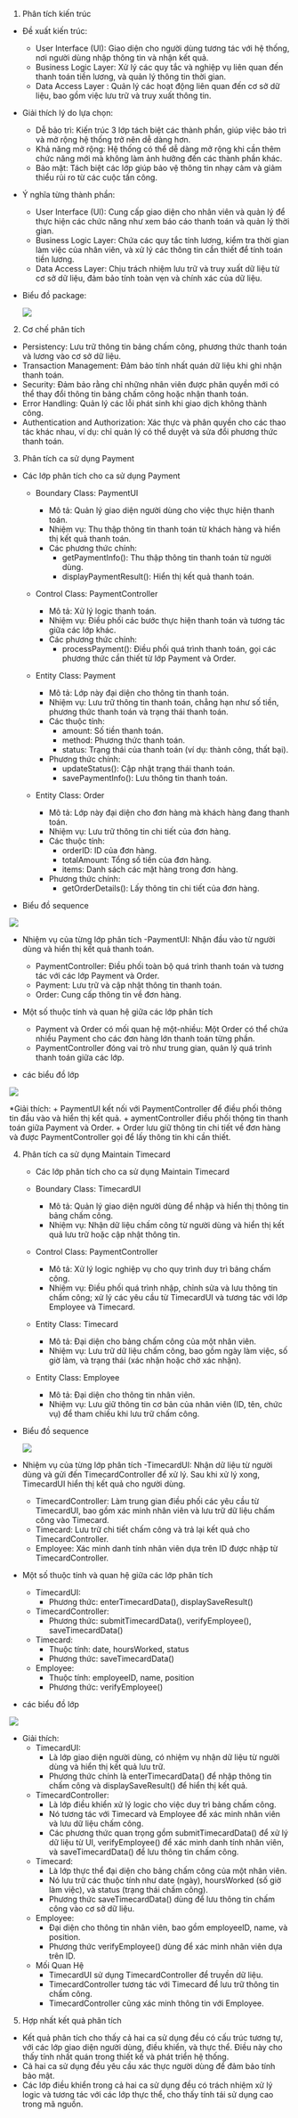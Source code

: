 1. Phân tích kiến trúc
* Đề xuất kiến trúc:
  - User Interface (UI): Giao diện cho người dùng tương tác với hệ thống, nơi người dùng nhập thông tin và nhận kết quả.
  - Business Logic Layer: Xử lý các quy tắc và nghiệp vụ liên quan đến thanh toán tiền lương, và quản lý thông tin thời gian.
  - Data Access Layer : Quản lý các hoạt động liên quan đến cơ sở dữ liệu, bao gồm việc lưu trữ và truy xuất thông tin.
* Giải thích lý do lựa chọn: 
  - Dễ bảo trì: Kiến trúc 3 lớp tách biệt các thành phần, giúp việc bảo trì và mở rộng hệ thống trở nên dễ dàng hơn.
  - Khả năng mở rộng: Hệ thống có thể dễ dàng mở rộng khi cần thêm chức năng mới mà không làm ảnh hưởng đến các thành phần khác.
  - Bảo mật: Tách biệt các lớp giúp bảo vệ thông tin nhạy cảm và giảm thiểu rủi ro từ các cuộc tấn công.
* Ý nghĩa từng thành phần:
  - User Interface (UI): Cung cấp giao diện cho nhân viên và quản lý để thực hiện các chức năng như xem báo cáo thanh toán và quản lý thời gian.
  - Business Logic Layer: Chứa các quy tắc tính lương, kiểm tra thời gian làm việc của nhân viên, và xử lý các thông tin cần thiết để tính toán tiền lương.
  - Data Access Layer: Chịu trách nhiệm lưu trữ và truy xuất dữ liệu từ cơ sở dữ liệu, đảm bảo tính toàn vẹn và chính xác của dữ liệu.
* Biểu đồ package:
  
  ![](https://www.planttext.com/api/plantuml/png/X5DBJiCm4Dtd55PNiEWLK86oG2fIHU40WpD45evjZIULBDIJiU18N04x7xNDK36BMUIzpBpt9ldv-bv51kAkjLK0_G4DgiKM4dbhrIv5ndQXFYkLwmWJHdGCRBnJ6qX84wMKjX2ZUer8ZuwHta7Z2JfKRMAma9unUE9uTJs3ZGiTlvWMxu7g4_HG3VrSpbqNZSEyS-CReoy96ZrjoUlCzIGqQR2wiy2u0mkKXAWzM5Dd-AAkuww7DbYVKFfkaDV8OApqt8KoNABpsTb7cyCNeyDWR8J5-0OTKbumHFvlfcjWKBTQzx7-7MYXl4749t3v5PbdX3qMZf12o6HGW9EGqljs_WajbpVYXZrD7BOmfmjSPen1JOG-q_9yPgiwL2jqTVazVW400F__0m00)
  
2. Cơ chế phân tích
  * Persistency: Lưu trữ thông tin bảng chấm công, phương thức thanh toán và lương vào cơ sở dữ liệu.
  * Transaction Management: Đảm bảo tính nhất quán dữ liệu khi ghi nhận thanh toán.
  * Security: Đảm bảo rằng chỉ những nhân viên được phân quyền mới có thể thay đổi thông tin bảng chấm công hoặc nhận thanh toán.
  * Error Handling: Quản lý các lỗi phát sinh khi giao dịch không thành công.
  * Authentication and Authorization: Xác thực và phân quyền cho các thao tác khác nhau, ví dụ: chỉ quản lý có thể duyệt và sửa đổi phương thức thanh toán.
    
3. Phân tích ca sử dụng Payment
  * Các lớp phân tích cho ca sử dụng Payment
    - Boundary Class: PaymentUI
      + Mô tả: Quản lý giao diện người dùng cho việc thực hiện thanh toán.
      + Nhiệm vụ: Thu thập thông tin thanh toán từ khách hàng và hiển thị kết quả thanh toán.
      + Các phương thức chính:
         - getPaymentInfo(): Thu thập thông tin thanh toán từ người dùng.
         - displayPaymentResult(): Hiển thị kết quả thanh toán.
    
    - Control Class: PaymentController
      + Mô tả: Xử lý logic thanh toán.
      + Nhiệm vụ: Điều phối các bước thực hiện thanh toán và tương tác giữa các lớp khác.
      + Các phương thức chính:
          - processPayment(): Điều phối quá trình thanh toán, gọi các phương thức cần thiết từ lớp Payment và Order.
        
    - Entity Class: Payment
      + Mô tả: Lớp này đại diện cho thông tin thanh toán.
      + Nhiệm vụ: Lưu trữ thông tin thanh toán, chẳng hạn như số tiền, phương thức thanh toán và trạng thái thanh toán.
      + Các thuộc tính:
          - amount: Số tiền thanh toán.
          - method: Phương thức thanh toán.
          - status: Trạng thái của thanh toán (ví dụ: thành công, thất bại).
      + Phương thức chính:
          - updateStatus(): Cập nhật trạng thái thanh toán.
          - savePaymentInfo(): Lưu thông tin thanh toán.
    
    - Entity Class: Order
      + Mô tả: Lớp này đại diện cho đơn hàng mà khách hàng đang thanh toán.
      + Nhiệm vụ: Lưu trữ thông tin chi tiết của đơn hàng.
      + Các thuộc tính:
          - orderID: ID của đơn hàng.
          - totalAmount: Tổng số tiền của đơn hàng.
          - items: Danh sách các mặt hàng trong đơn hàng.
      + Phương thức chính:
          - getOrderDetails(): Lấy thông tin chi tiết của đơn hàng.
        
  * Biểu đồ sequence
    
![](https://www.planttext.com/api/plantuml/png/UhzxVq1YPMvgNacefuAkdGAKuvoVLrAKdvEJMgHWfP2UMW8LzinBozVGvC9K1DJfNvG2KmrckgIM96Rc5EDI3XK4QYWeoazEBIw62Y3Kut9EQK5AOabgS4bYIIaXqu5-ib98oImko4ciX0e5fHQNve1i0G000F__0m00)
    
  * Nhiệm vụ của từng lớp phân tích
    -PaymentUI: Nhận đầu vào từ người dùng và hiển thị kết quả thanh toán.
    - PaymentController: Điều phối toàn bộ quá trình thanh toán và tương tác với các lớp Payment và Order.
    - Payment: Lưu trữ và cập nhật thông tin thanh toán.
    - Order: Cung cấp thông tin về đơn hàng.
  * Một số thuộc tính và quan hệ giữa các lớp phân tích
    - Payment và Order có mối quan hệ một-nhiều: Một Order có thể chứa nhiều Payment cho các đơn hàng lớn thanh toán từng phần.
    - PaymentController đóng vai trò như trung gian, quản lý quá trình thanh toán giữa các lớp.
      
  * các biểu đồ lớp
    
![](https://www.planttext.com/api/plantuml/png/T591JiCm4Bpx5Nk4GpuGeQg8NY8XKL7n01DlMqksD_AkWoh4opZm9Bw0qrf9MrBVTcPsFRFsx_VFaaL7ITwfrcbcMEk3no1l3NmgoAU27Ke1cx2bktkeeITh2ciiTquVYk8LEJcPD5_gSkmJ1Oda7CPnV1UfHUOYkDqwDcXFAPSr64hl3WlgKVPaChgHQCEke3cS9Bv6KsUquER8NUTXtUDitD7FIpHdzccecbLMsI054nBj7cTjMa4_-7csB0zDBXRJbe-3LoZQEhwuTtgJgbhChBA6nCZgFt4cFnd4g5jX-B2olo4_fQiXOjuOziYvRKkmZUILMc8mmrVv0m00__y30000)

   *Giải thích:
     + PaymentUI kết nối với PaymentController để điều phối thông tin đầu vào và hiển thị kết quả.
     + aymentController điều phối thông tin thanh toán giữa Payment và Order.
     + Order lưu giữ thông tin chi tiết về đơn hàng và được PaymentController gọi để lấy thông tin khi cần thiết.
    
4. Phân tích ca sử dụng Maintain Timecard
   
   * Các lớp phân tích cho ca sử dụng Maintain Timecard
    - Boundary Class: TimecardUI
      + Mô tả: Quản lý giao diện người dùng để nhập và hiển thị thông tin bảng chấm công.
      + Nhiệm vụ: Nhận dữ liệu chấm công từ người dùng và hiển thị kết quả lưu trữ hoặc cập nhật thông tin.
        
    - Control Class: PaymentController
      + Mô tả:  Xử lý logic nghiệp vụ cho quy trình duy trì bảng chấm công.
      + Nhiệm vụ: Điều phối quá trình nhập, chỉnh sửa và lưu thông tin chấm công; xử lý các yêu cầu từ TimecardUI và tương tác với lớp Employee và Timecard.
      
    - Entity Class: Timecard
      + Mô tả: Đại diện cho bảng chấm công của một nhân viên.
      + Nhiệm vụ:  Lưu trữ dữ liệu chấm công, bao gồm ngày làm việc, số giờ làm, và trạng thái (xác nhận hoặc chờ xác nhận).
    
    - Entity Class: Employee
      + Mô tả: Đại diện cho thông tin nhân viên.
      + Nhiệm vụ: Lưu giữ thông tin cơ bản của nhân viên (ID, tên, chức vụ) để tham chiếu khi lưu trữ chấm công.
      
  * Biểu đồ sequence
    
    ![](https://www.planttext.com/api/plantuml/png/X90z3i8m38Ntd28Z3Br01rG965Y1ifl6I97oKpbEfPwDWIDn1HBKeYmHYuVdz_az-VryTO61E5eZO61FiWz8GkGfcvsyQei3aEfFifNe66bL3i2msOh2KDZttZ5vOzAHLePujvehNE5C_D6Eni-8YPgGz6DUXKJyTaqj21V7BQCQLJLcLNCvcB1IhHx4YtX9yF-Kx--K3gE1EHDd3D5mmaI7JkNFVm000F__0m00)
    
  * Nhiệm vụ của từng lớp phân tích
    -TimecardUI: Nhận dữ liệu từ người dùng và gửi đến TimecardController để xử lý. Sau khi xử lý xong, TimecardUI hiển thị kết quả cho người dùng.
    - TimecardController: Làm trung gian điều phối các yêu cầu từ TimecardUI, bao gồm xác minh nhân viên và lưu trữ dữ liệu chấm công vào Timecard.
    - Timecard: Lưu trữ chi tiết chấm công và trả lại kết quả cho TimecardController.
    - Employee: Xác minh danh tính nhân viên dựa trên ID được nhập từ TimecardController.
      
  * Một số thuộc tính và quan hệ giữa các lớp phân tích
    - TimecardUI:
      + Phương thức: enterTimecardData(), displaySaveResult()
    - TimecardController:
      + Phương thức: submitTimecardData(), verifyEmployee(), saveTimecardData()
    - Timecard:
      + Thuộc tính: date, hoursWorked, status
      + Phương thức: saveTimecardData()
    - Employee:
      + Thuộc tính: employeeID, name, position
      + Phương thức: verifyEmployee()
  * các biểu đồ lớp
    
![](https://www.planttext.com/api/plantuml/png/Z59BJiCm4Dtx55xIHIwG1Qf4MNHBGQoTUA0ZR4_a6GT55ITZmP6u0eOwQHLIX9VlCs_yxC_tZpMBYPAyKwqppFeUFRGcseUjFYYTJwKX2CGHtnWnLojTwvxG5e55xfmPTgQ7E-3av2HuKxEvDnGaadCGf_cS6e_oLq0F4P-6Mzyv6W1-s8R8ZVwSk-p-bJvbMYEGLLaE1TbJYln8yGLi9YobnerKhaWIPtGd4SFp_sF7ZKzL5c2xoLeCKk1WFCp7TyGeI66EN-eYXvwzNLLTBrLUwyJ0Qe4vDnntWsXQOVsAihzacEvN7zT2A7grXc2_FzKN0000__y30000)

  * Giải thích:
    - TimecardUI:
      +  Là lớp giao diện người dùng, có nhiệm vụ nhận dữ liệu từ người dùng và hiển thị kết quả lưu trữ.
      + Phương thức chính là enterTimecardData() để nhập thông tin chấm công và displaySaveResult() để hiển thị kết quả.
    - TimecardController:
      + Là lớp điều khiển xử lý logic cho việc duy trì bảng chấm công.
      + Nó tương tác với Timecard và Employee để xác minh nhân viên và lưu dữ liệu chấm công.
      + Các phương thức quan trọng gồm submitTimecardData() để xử lý dữ liệu từ UI, verifyEmployee() để xác minh danh tính nhân viên, và saveTimecardData() để lưu thông tin chấm công.
    - Timecard:
      + Là lớp thực thể đại diện cho bảng chấm công của một nhân viên.
      + Nó lưu trữ các thuộc tính như date (ngày), hoursWorked (số giờ làm việc), và status (trạng thái chấm công).
      + Phương thức saveTimecardData() dùng để lưu thông tin chấm công vào cơ sở dữ liệu.
    - Employee:
      + Đại diện cho thông tin nhân viên, bao gồm employeeID, name, và position.
      + Phương thức verifyEmployee() dùng để xác minh nhân viên dựa trên ID.
    - Mối Quan Hệ
      + TimecardUI sử dụng TimecardController để truyền dữ liệu.
      + TimecardController tương tác với Timecard để lưu trữ thông tin chấm công.
      + TimecardController cũng xác minh thông tin với Employee.
5. Hợp nhất kết quả phân tích
  - Kết quả phân tích cho thấy cả hai ca sử dụng đều có cấu trúc tương tự, với các lớp giao diện người dùng, điều khiển, và thực thể. Điều này cho thấy tính nhất quán trong thiết kế và phát triển hệ thống.
  - Cả hai ca sử dụng đều yêu cầu xác thực người dùng để đảm bảo tính bảo mật.
  - Các lớp điều khiển trong cả hai ca sử dụng đều có trách nhiệm xử lý logic và tương tác với các lớp thực thể, cho thấy tính tái sử dụng cao trong mã nguồn.

